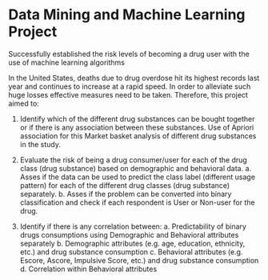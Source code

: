 # Data Mining and Machine Learning Project
Successfully established the risk levels of becoming a drug user with the use of machine learning algorithms

In the United States, deaths due to drug overdose hit its highest records last year and continues to increase at  a  rapid  speed.  In  order  to  alleviate  such  huge  losses  effective  measures  need  to  be  taken. Therefore, this project aimed to:

1.  Identify which of the different drug substances can be bought together or if there is any association between these substances. Use of Apriori association for this Market basket analysis of different drug substances in the study.

2. Evaluate the risk of being a drug consumer/user for each of the drug class (drug substance) based on demographic and behavioral data.
a. Asses if the data can be used to predict the class label (different usage pattern) for each of the different drug classes (drug substance) separately.
b. Asses if the problem can be converted into binary classification and check if each respondent is User or Non-user for the drug.

3. Identify if there is any correlation between:
a. Predictability of binary drugs consumptions using Demographic and Behavioral attributes separately
b. Demographic attributes (e.g. age, education, ethnicity, etc.) and drug substance consumption
c. Behavioral attributes (e.g. Escore, Ascore, Impulsive Score, etc.) and drug substance consumption
d. Correlation within Behavioral attributes
